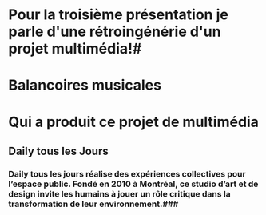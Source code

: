 # Pour la troisième présentation je parle d'une rétroingénérie d'un projet multimédia!#

# Balancoires musicales #

# Qui a produit ce projet de multimédia ##

## Daily tous les Jours ##
### Daily tous les jours réalise des expériences collectives pour l’espace public. Fondé en 2010 à Montréal, ce studio d’art et de design invite les humains à jouer un rôle critique dans la transformation de leur environnement.###

